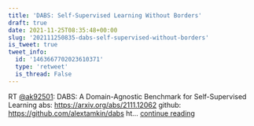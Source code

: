 ```yaml
---
title: 'DABS: Self-Supervised Learning Without Borders'
draft: true
date: 2021-11-25T08:35:48+00:00
slug: '202111250835-dabs-self-supervised-without-borders'
is_tweet: true
tweet_info:
  id: '1463667702023610371'
  type: 'retweet'
  is_thread: False
---
```




RT [@ak92501](https://x.com/ak92501): DABS: A Domain-Agnostic Benchmark for Self-Supervised Learning
abs: <https://arxiv.org/abs/2111.12062>
github: <https://github.com/alextamkin/dabs> ht… [continue reading](https://x.com/sytelus/status/1463667702023610371)
